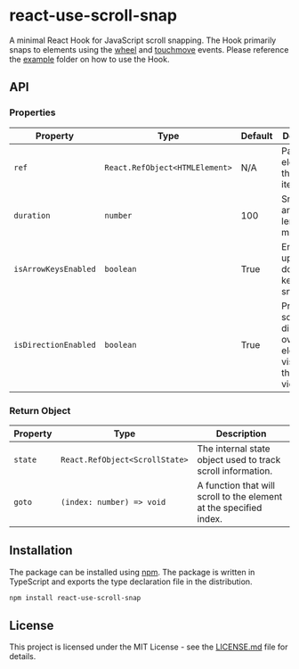 # react-use-scroll-snap

A minimal React Hook for JavaScript scroll snapping. The Hook primarily snaps to elements using the
[wheel](https://developer.mozilla.org/en-US/docs/Web/API/Element/wheel_event) and
[touchmove](https://developer.mozilla.org/en-US/docs/Web/API/Element/touchmove_event) events. Please reference the
[example](example/) folder on how to use the Hook.

## API

### Properties

| Property             | Type                           | Default | Description                                                           | Required |
|----------------------|--------------------------------|---------|-----------------------------------------------------------------------|----------|
| `ref`                | `React.RefObject<HTMLElement>` | N/A     | Parent element of the scroll items.                                   | Yes      |
| `duration`           | `number`                       | 100     | Snap animation length in miliseconds.                                 | No       |
| `isArrowKeysEnabled` | `boolean`                      | True    | Enables the up and down arrow keys for snapping.                      | No       |
| `isDirectionEnabled` | `boolean`                      | True    | Prioritizes scroll direction over element visibility in the viewport. | No       |

### Return Object

| Property | Type                           | Description                                                        |
|----------|--------------------------------|--------------------------------------------------------------------|
| `state`  | `React.RefObject<ScrollState>` | The internal state object used to track scroll information.        |
| `goto`   | `(index: number) => void`      | A function that will scroll to the element at the specified index. |


## Installation

The package can be installed using [npm](https://www.npmjs.com). The package is written in TypeScript and exports the
type declaration file in the distribution.

```bash
npm install react-use-scroll-snap
```

## License

This project is licensed under the MIT License - see the [LICENSE.md](LICENSE.md) file for details.
